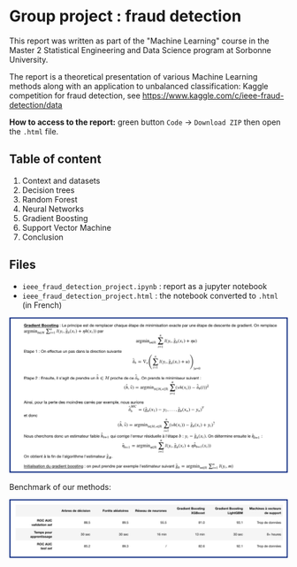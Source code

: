 # Group project : fraud detection

This report was written as part of the "Machine Learning" course in the Master 2 Statistical Engineering and Data Science program at Sorbonne University.

The report is a theoretical presentation of various Machine Learning methods along with an application to unbalanced classification: Kaggle competition for fraud detection, see <https://www.kaggle.com/c/ieee-fraud-detection/data>

**How to access to the report:** green button `Code` -> `Download ZIP` then open the `.html` file.


## Table of content

1.  Context and datasets
2.  Decision trees
3.  Random Forest
4.  Neural Networks
5.  Gradient Boosting
6.  Support Vector Machine
7.  Conclusion


## Files

-   `ieee_fraud_detection_project.ipynb` : report as a jupyter notebook
-   `ieee_fraud_detection_project.html` : the notebook converted to `.html` (in French)

![Gradient boosting explained](/images/extract1.png)

Benchmark of our methods:

![Results](/images/extract2.png)
